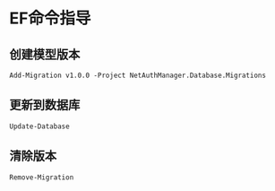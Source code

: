 ﻿# EF命令指导

## 创建模型版本

`Add-Migration v1.0.0 -Project NetAuthManager.Database.Migrations`

## 更新到数据库

`Update-Database`

## 清除版本
`Remove-Migration`